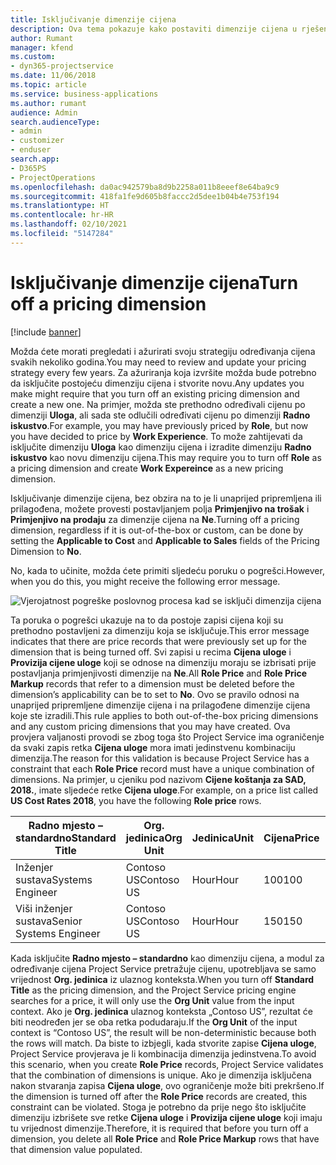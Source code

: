 ```yaml
---
title: Isključivanje dimenzije cijena
description: Ova tema pokazuje kako postaviti dimenzije cijena u rješenju Project Service.
author: Rumant
manager: kfend
ms.custom:
- dyn365-projectservice
ms.date: 11/06/2018
ms.topic: article
ms.service: business-applications
ms.author: rumant
audience: Admin
search.audienceType:
- admin
- customizer
- enduser
search.app:
- D365PS
- ProjectOperations
ms.openlocfilehash: da0ac942579ba8d9b2258a011b8eeef8e64ba9c9
ms.sourcegitcommit: 418fa1fe9d605b8faccc2d5dee1b04b4e753f194
ms.translationtype: HT
ms.contentlocale: hr-HR
ms.lasthandoff: 02/10/2021
ms.locfileid: "5147284"
---
```

# <a name="turn-off-a-pricing-dimension"></a><span data-ttu-id="a1f66-103">Isključivanje dimenzije cijena</span><span class="sxs-lookup"><span data-stu-id="a1f66-103">Turn off a pricing dimension</span></span>

[!include [banner](../includes/psa-now-project-operations.md)]

<span data-ttu-id="a1f66-104">Možda ćete morati pregledati i ažurirati svoju strategiju određivanja cijena svakih nekoliko godina.</span><span class="sxs-lookup"><span data-stu-id="a1f66-104">You may need to review and update your pricing strategy every few years.</span></span> <span data-ttu-id="a1f66-105">Za ažuriranja koja izvršite možda bude potrebno da isključite postojeću dimenziju cijena i stvorite novu.</span><span class="sxs-lookup"><span data-stu-id="a1f66-105">Any updates you make might require that you turn off an existing pricing dimension and create a new one.</span></span> <span data-ttu-id="a1f66-106">Na primjer, možda ste prethodno određivali cijenu po dimenziji **Uloga**, ali sada ste odlučili određivati cijenu po dimenziji **Radno iskustvo**.</span><span class="sxs-lookup"><span data-stu-id="a1f66-106">For example, you may have previously priced by **Role**, but now you have decided to price by **Work Experience**.</span></span> <span data-ttu-id="a1f66-107">To može zahtijevati da isključite dimenziju **Uloga** kao dimenziju cijena i izradite dimenziju **Radno iskustvo** kao novu dimenziju cijena.</span><span class="sxs-lookup"><span data-stu-id="a1f66-107">This may require you to turn off **Role** as a pricing dimension and create **Work Expereince** as a new pricing dimension.</span></span> 

<span data-ttu-id="a1f66-108">Isključivanje dimenzije cijena, bez obzira na to je li unaprijed pripremljena ili prilagođena, možete provesti postavljanjem polja **Primjenjivo na trošak** i **Primjenjivo na prodaju** za dimenzije cijena na **Ne**.</span><span class="sxs-lookup"><span data-stu-id="a1f66-108">Turning off a pricing dimension, regardless if it is out-of-the-box or custom, can be done by setting the **Applicable to Cost** and **Applicable to Sales** fields of the Pricing Dimension to **No**.</span></span>

<span data-ttu-id="a1f66-109">No, kada to učinite, možda ćete primiti sljedeću poruku o pogrešci.</span><span class="sxs-lookup"><span data-stu-id="a1f66-109">However, when you do this, you might receive the following error message.</span></span>

![Vjerojatnost pogreške poslovnog procesa kad se isključi dimenzija cijena](media/Business-Process-Error.png)


<span data-ttu-id="a1f66-111">Ta poruka o pogrešci ukazuje na to da postoje zapisi cijena koji su prethodno postavljeni za dimenziju koja se isključuje.</span><span class="sxs-lookup"><span data-stu-id="a1f66-111">This error message indicates that there are price records that were previously set up for the dimension that is being turned off.</span></span> <span data-ttu-id="a1f66-112">Svi zapisi u recima **Cijena uloge** i **Provizija cijene uloge** koji se odnose na dimenziju moraju se izbrisati prije postavljanja primjenjivosti dimenzije na **Ne**.</span><span class="sxs-lookup"><span data-stu-id="a1f66-112">All **Role Price** and **Role Price Markup** records that refer to a dimension must be deleted before the dimension’s applicability can be to set to **No**.</span></span> <span data-ttu-id="a1f66-113">Ovo se pravilo odnosi na unaprijed pripremljene dimenzije cijena i na prilagođene dimenzije cijena koje ste izradili.</span><span class="sxs-lookup"><span data-stu-id="a1f66-113">This rule applies to both out-of-the-box pricing dimensions and any custom pricing dimensions that you may have created.</span></span> <span data-ttu-id="a1f66-114">Ova provjera valjanosti provodi se zbog toga što Project Service ima ograničenje da svaki zapis retka **Cijena uloge** mora imati jedinstvenu kombinaciju dimenzija.</span><span class="sxs-lookup"><span data-stu-id="a1f66-114">The reason for this validation is because Project Service has a constraint that each **Role Price** record must have a unique combination of dimensions.</span></span> <span data-ttu-id="a1f66-115">Na primjer, u cjeniku pod nazivom **Cijene koštanja za SAD, 2018.**, imate sljedeće retke **Cijena uloge**.</span><span class="sxs-lookup"><span data-stu-id="a1f66-115">For example, on a price list called **US Cost Rates 2018**, you have the following **Role price** rows.</span></span> 

| <span data-ttu-id="a1f66-116">Radno mjesto – standardno</span><span class="sxs-lookup"><span data-stu-id="a1f66-116">Standard Title</span></span>         | <span data-ttu-id="a1f66-117">Org. jedinica</span><span class="sxs-lookup"><span data-stu-id="a1f66-117">Org Unit</span></span>    |<span data-ttu-id="a1f66-118">Jedinica</span><span class="sxs-lookup"><span data-stu-id="a1f66-118">Unit</span></span>   |<span data-ttu-id="a1f66-119">Cijena</span><span class="sxs-lookup"><span data-stu-id="a1f66-119">Price</span></span>  |<span data-ttu-id="a1f66-120">Valuta</span><span class="sxs-lookup"><span data-stu-id="a1f66-120">Currency</span></span>  |
| -----------------------|-------------|-------|-------|----------|
| <span data-ttu-id="a1f66-121">Inženjer sustava</span><span class="sxs-lookup"><span data-stu-id="a1f66-121">Systems Engineer</span></span>|<span data-ttu-id="a1f66-122">Contoso US</span><span class="sxs-lookup"><span data-stu-id="a1f66-122">Contoso US</span></span>|<span data-ttu-id="a1f66-123">Hour</span><span class="sxs-lookup"><span data-stu-id="a1f66-123">Hour</span></span>| <span data-ttu-id="a1f66-124">100</span><span class="sxs-lookup"><span data-stu-id="a1f66-124">100</span></span>|<span data-ttu-id="a1f66-125">USD</span><span class="sxs-lookup"><span data-stu-id="a1f66-125">USD</span></span>|
| <span data-ttu-id="a1f66-126">Viši inženjer sustava</span><span class="sxs-lookup"><span data-stu-id="a1f66-126">Senior Systems Engineer</span></span>|<span data-ttu-id="a1f66-127">Contoso US</span><span class="sxs-lookup"><span data-stu-id="a1f66-127">Contoso US</span></span>|<span data-ttu-id="a1f66-128">Hour</span><span class="sxs-lookup"><span data-stu-id="a1f66-128">Hour</span></span>| <span data-ttu-id="a1f66-129">150</span><span class="sxs-lookup"><span data-stu-id="a1f66-129">150</span></span>| <span data-ttu-id="a1f66-130">USD</span><span class="sxs-lookup"><span data-stu-id="a1f66-130">USD</span></span>|


<span data-ttu-id="a1f66-131">Kada isključite **Radno mjesto – standardno** kao dimenziju cijena, a modul za određivanje cijena Project Service pretražuje cijenu, upotrebljava se samo vrijednost **Org. jedinica** iz ulaznog konteksta.</span><span class="sxs-lookup"><span data-stu-id="a1f66-131">When you turn off **Standard Title** as the pricing dimension, and the Project Service pricing engine searches for a price, it will only use the **Org Unit** value from the input context.</span></span> <span data-ttu-id="a1f66-132">Ako je **Org. jedinica** ulaznog konteksta „Contoso US”, rezultat će biti neodređen jer se oba retka podudaraju.</span><span class="sxs-lookup"><span data-stu-id="a1f66-132">If the **Org Unit** of the input context is “Contoso US”, the result will be non-deterministic because both the rows will match.</span></span> <span data-ttu-id="a1f66-133">Da biste to izbjegli, kada stvorite zapise **Cijena uloge**, Project Service provjerava je li kombinacija dimenzija jedinstvena.</span><span class="sxs-lookup"><span data-stu-id="a1f66-133">To avoid this scenario, when you create **Role Price** records, Project Service validates that the combination of dimensions is unique.</span></span> <span data-ttu-id="a1f66-134">Ako je dimenzija isključena nakon stvaranja zapisa **Cijena uloge**, ovo ograničenje može biti prekršeno.</span><span class="sxs-lookup"><span data-stu-id="a1f66-134">If the dimension is turned off after the **Role Price** records are created, this constraint can be violated.</span></span> <span data-ttu-id="a1f66-135">Stoga je potrebno da prije nego što isključite dimenziju izbrišete sve retke **Cijena uloge** i **Provizija cijene uloge** koji imaju tu vrijednost dimenzije.</span><span class="sxs-lookup"><span data-stu-id="a1f66-135">Therefore, it is required that before you turn off a dimension, you delete all **Role Price** and **Role Price Markup** rows that have that dimension value populated.</span></span>

